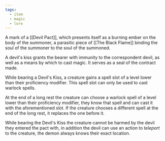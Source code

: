 ```yaml
---
tags:
  - item
  - magic
  - lore
---
```


A mark of a [[Devil Pact]], which presents itself as a burning ember on the body of the summoner, a parasitic piece of [[The Black Flame]] binding the soul of the summoner to the soul of the summoned. 

A devil's kiss grants the bearer with immunity to the correspondent devil, as well as a means by which to cast magic. It serves as a seal of the contract made. 


While bearing a Devil's Kiss, a creature gains a spell slot of a level lower than their proficiency modifier. This spell slot can only be used to cast warlock spells.

At the end of a long rest the creature can choose a warlock spell of a level lower than their proficiency modifier, they know that spell and can cast it with the aforementioned slot. If the creature chooses a different spell at the end of the long rest, it replaces the one before it.

While bearing the Devil's Kiss the creature cannot be harmed by the devil they entered the pact with, in addition the devil can use an action to *teleport* to the creature, the demon always knows their exact location.

